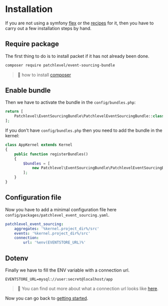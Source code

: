 # Installation

If you are not using a symfony [flex](https://github.com/symfony/flex) 
or the [recipes](https://flex.symfony.com/) for it, 
then you have to carry out a few installation steps by hand.

## Require package

The first thing to do is to install packet if it has not already been done.

```bash
composer require patchlevel/event-sourcing-bundle
```

> :book: how to install [composer](https://getcomposer.org/doc/00-intro.md)

## Enable bundle

Then we have to activate the bundle in the `config/bundles.php`:

```php
return [
    Patchlevel\EventSourcingBundle\PatchlevelEventSourcingBundle::class => ['all' => true],
];
```

If you don't have `config/bundles.php` then you need to add the bundle in the kernel:

```php
class AppKernel extends Kernel
{
    public function registerBundles()
    {
        $bundles = [
            new Patchlevel\EventSourcingBundle\PatchlevelEventSourcingBundle(),
        ];
    }
}
```

## Configuration file

Now you have to add a minimal configuration file here `config/packages/patchlevel_event_sourcing.yaml`.

```yaml
patchlevel_event_sourcing:
    aggregates: '%kernel.project_dir%/src'
    events: '%kernel.project_dir%/src'
    connection:
        url: '%env(EVENTSTORE_URL)%'
```

## Dotenv

Finally we have to fill the ENV variable with a connection url.

```dotenv
EVENTSTORE_URL=mysql://user:secret@localhost/app
```

> :book: You can find out more about what a connection url looks like [here](https://www.doctrine-project.org/projects/doctrine-dbal/en/latest/reference/configuration.html#connecting-using-a-url).

Now you can go back to [getting started](https://github.com/patchlevel/event-sourcing-bundle#getting-started).